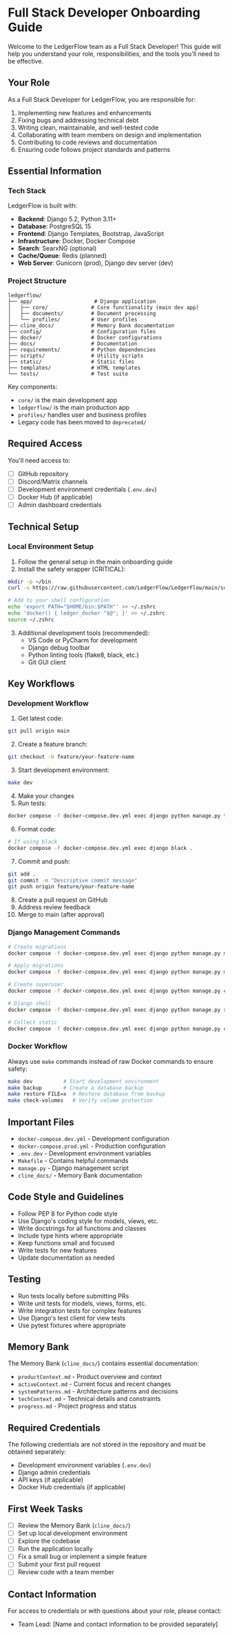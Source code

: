# Full Stack Developer Onboarding Guide

Welcome to the LedgerFlow team as a Full Stack Developer! This guide will help you understand your role, responsibilities, and the tools you'll need to be effective.

## Your Role

As a Full Stack Developer for LedgerFlow, you are responsible for:

1. Implementing new features and enhancements
2. Fixing bugs and addressing technical debt
3. Writing clean, maintainable, and well-tested code
4. Collaborating with team members on design and implementation
5. Contributing to code reviews and documentation
6. Ensuring code follows project standards and patterns

## Essential Information

### Tech Stack

LedgerFlow is built with:

- **Backend**: Django 5.2, Python 3.11+
- **Database**: PostgreSQL 15
- **Frontend**: Django Templates, Bootstrap, JavaScript
- **Infrastructure**: Docker, Docker Compose
- **Search**: SearxNG (optional)
- **Cache/Queue**: Redis (planned)
- **Web Server**: Gunicorn (prod), Django dev server (dev)

### Project Structure

```
ledgerflow/
├── app/                    # Django application
│   ├── core/              # Core functionality (main dev app)
│   ├── documents/         # Document processing
│   └── profiles/          # User profiles
├── cline_docs/            # Memory Bank documentation
├── config/                # Configuration files
├── docker/                # Docker configurations
├── docs/                  # Documentation
├── requirements/          # Python dependencies
├── scripts/               # Utility scripts
├── static/                # Static files
├── templates/             # HTML templates
└── tests/                 # Test suite
```

Key components:
- `core/` is the main development app
- `ledgerflow/` is the main production app
- `profiles/` handles user and business profiles
- Legacy code has been moved to `deprecated/`

## Required Access

You'll need access to:

- [ ] GitHub repository
- [ ] Discord/Matrix channels
- [ ] Development environment credentials (`.env.dev`)
- [ ] Docker Hub (if applicable)
- [ ] Admin dashboard credentials

## Technical Setup

### Local Environment Setup

1. Follow the general setup in the main onboarding guide
2. Install the safety wrapper (CRITICAL):
```bash
mkdir -p ~/bin
curl -s https://raw.githubusercontent.com/LedgerFlow/LedgerFlow/main/scripts/ledger_docker -o ~/bin/ledger_docker && chmod +x ~/bin/ledger_docker

# Add to your shell configuration
echo 'export PATH="$HOME/bin:$PATH"' >> ~/.zshrc
echo 'docker() { ledger_docker "$@"; }' >> ~/.zshrc
source ~/.zshrc
```

3. Additional development tools (recommended):
   - VS Code or PyCharm for development
   - Django debug toolbar
   - Python linting tools (flake8, black, etc.)
   - Git GUI client

## Key Workflows

### Development Workflow

1. Get latest code:
```bash
git pull origin main
```

2. Create a feature branch:
```bash
git checkout -b feature/your-feature-name
```

3. Start development environment:
```bash
make dev
```

4. Make your changes
5. Run tests:
```bash
docker compose -f docker-compose.dev.yml exec django python manage.py test
```

6. Format code:
```bash
# If using black
docker compose -f docker-compose.dev.yml exec django black .
```

7. Commit and push:
```bash
git add .
git commit -m "Descriptive commit message"
git push origin feature/your-feature-name
```

8. Create a pull request on GitHub
9. Address review feedback
10. Merge to main (after approval)

### Django Management Commands

```bash
# Create migrations
docker compose -f docker-compose.dev.yml exec django python manage.py makemigrations

# Apply migrations
docker compose -f docker-compose.dev.yml exec django python manage.py migrate

# Create superuser
docker compose -f docker-compose.dev.yml exec django python manage.py createsuperuser

# Django shell
docker compose -f docker-compose.dev.yml exec django python manage.py shell

# Collect static
docker compose -f docker-compose.dev.yml exec django python manage.py collectstatic
```

### Docker Workflow

Always use `make` commands instead of raw Docker commands to ensure safety:

```bash
make dev          # Start development environment
make backup       # Create a database backup
make restore FILE=x  # Restore database from backup
make check-volumes   # Verify volume protection
```

## Important Files

- `docker-compose.dev.yml` - Development configuration
- `docker-compose.prod.yml` - Production configuration
- `.env.dev` - Development environment variables
- `Makefile` - Contains helpful commands
- `manage.py` - Django management script
- `cline_docs/` - Memory Bank documentation

## Code Style and Guidelines

- Follow PEP 8 for Python code style
- Use Django's coding style for models, views, etc.
- Write docstrings for all functions and classes
- Include type hints where appropriate
- Keep functions small and focused
- Write tests for new features
- Update documentation as needed

## Testing

- Run tests locally before submitting PRs
- Write unit tests for models, views, forms, etc.
- Write integration tests for complex features
- Use Django's test client for view tests
- Use pytest fixtures where appropriate

## Memory Bank

The Memory Bank (`cline_docs/`) contains essential documentation:

- `productContext.md` - Product overview and context
- `activeContext.md` - Current focus and recent changes
- `systemPatterns.md` - Architecture patterns and decisions
- `techContext.md` - Technical details and constraints
- `progress.md` - Project progress and status

## Required Credentials

The following credentials are not stored in the repository and must be obtained separately:

- Development environment variables (`.env.dev`)
- Django admin credentials
- API keys (if applicable)
- Docker Hub credentials (if applicable)

## First Week Tasks

- [ ] Review the Memory Bank (`cline_docs/`)
- [ ] Set up local development environment
- [ ] Explore the codebase
- [ ] Run the application locally
- [ ] Fix a small bug or implement a simple feature
- [ ] Submit your first pull request
- [ ] Review code with a team member

## Contact Information

For access to credentials or with questions about your role, please contact:
- Team Lead: [Name and contact information to be provided separately] 